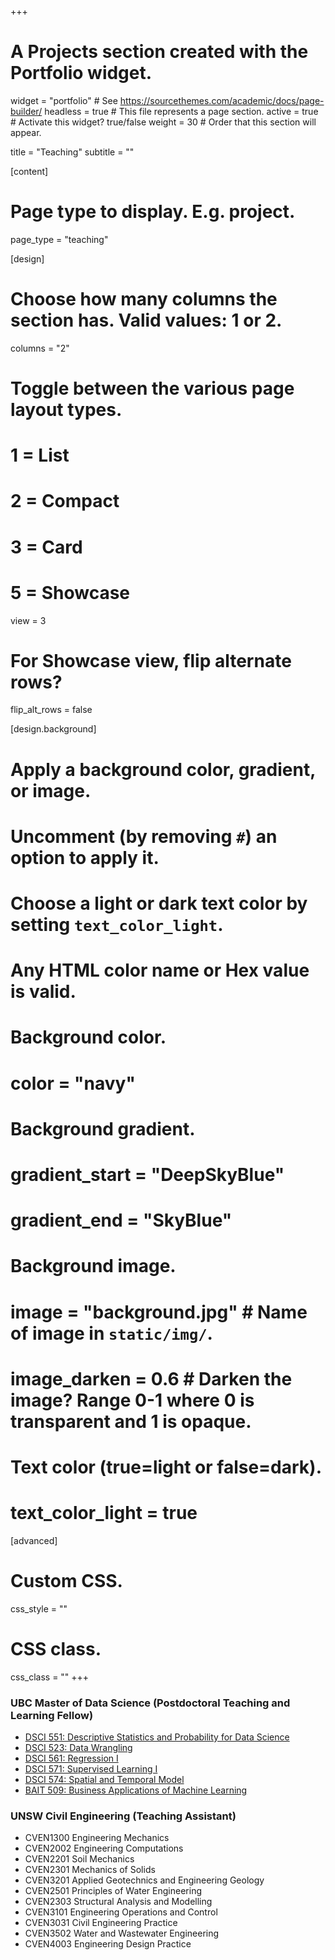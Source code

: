 +++
# A Projects section created with the Portfolio widget.
widget = "portfolio"  # See https://sourcethemes.com/academic/docs/page-builder/
headless = true  # This file represents a page section.
active = true  # Activate this widget? true/false
weight = 30  # Order that this section will appear.

title = "Teaching"
subtitle = ""

[content]
  # Page type to display. E.g. project.
  page_type = "teaching"

[design]
  # Choose how many columns the section has. Valid values: 1 or 2.
  columns = "2"

  # Toggle between the various page layout types.
  #   1 = List
  #   2 = Compact
  #   3 = Card
  #   5 = Showcase
  view = 3

  # For Showcase view, flip alternate rows?
  flip_alt_rows = false

[design.background]
  # Apply a background color, gradient, or image.
  #   Uncomment (by removing `#`) an option to apply it.
  #   Choose a light or dark text color by setting `text_color_light`.
  #   Any HTML color name or Hex value is valid.

  # Background color.
  # color = "navy"

  # Background gradient.
  # gradient_start = "DeepSkyBlue"
  # gradient_end = "SkyBlue"

  # Background image.
  # image = "background.jpg"  # Name of image in `static/img/`.
  # image_darken = 0.6  # Darken the image? Range 0-1 where 0 is transparent and 1 is opaque.

  # Text color (true=light or false=dark).
  # text_color_light = true  

[advanced]
 # Custom CSS.
 css_style = ""

 # CSS class.
 css_class = ""
+++


### UBC Master of Data Science (Postdoctoral Teaching and Learning Fellow)
* [DSCI 551: Descriptive Statistics and Probability for Data Science](https://github.com/UBC-MDS/DSCI_551_stat-prob-dsci)
* [DSCI 523: Data Wrangling](https://github.com/UBC-MDS/DSCI_523_data-wrangling)
* [DSCI 561: Regression I](https://github.com/UBC-MDS/DSCI_561_regr-1)
* [DSCI 571: Supervised Learning I](https://github.com/UBC-MDS/DSCI_571_sup-learn-1)
* [DSCI 574: Spatial and Temporal Model](https://github.com/UBC-MDS/DSCI_574_spat-temp-mod)
* [BAIT 509: Business Applications of Machine Learning](https://github.com/vincenzocoia/BAIT509)

### UNSW Civil Engineering (Teaching Assistant)
* CVEN1300 Engineering Mechanics
* CVEN2002 Engineering Computations
* CVEN2201 Soil Mechanics
* CVEN2301 Mechanics of Solids
* CVEN3201 Applied Geotechnics and Engineering Geology
* CVEN2501 Principles of Water Engineering
* CVEN2303 Structural Analysis and Modelling
* CVEN3101 Engineering Operations and Control
* CVEN3031 Civil Engineering Practice
* CVEN3502 Water and Wastewater Engineering
* CVEN4003 Engineering Design Practice
